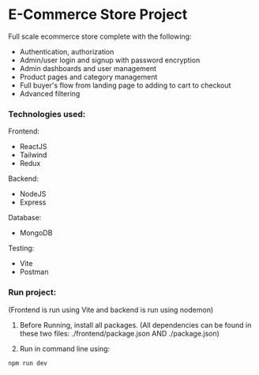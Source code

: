 # E-Commerce Store Project

Full scale ecommerce store complete with the following:
- Authentication, authorization
- Admin/user login and signup with password encryption
- Admin dashboards and user management
- Product pages and category management
- Full buyer's flow from landing page to adding to cart to checkout
- Advanced filtering

### Technologies used:
Frontend: 
- ReactJS
- Tailwind
- Redux

Backend:
- NodeJS
- Express

Database:
- MongoDB

Testing:
- Vite
- Postman
  

### Run project:

(Frontend is run using Vite and backend is run using nodemon)

1. Before Running, install all packages.
(All dependencies can be found in these two files: ./frontend/package.json AND ./package.json)

2. Run in command line using:
```
npm run dev
```
